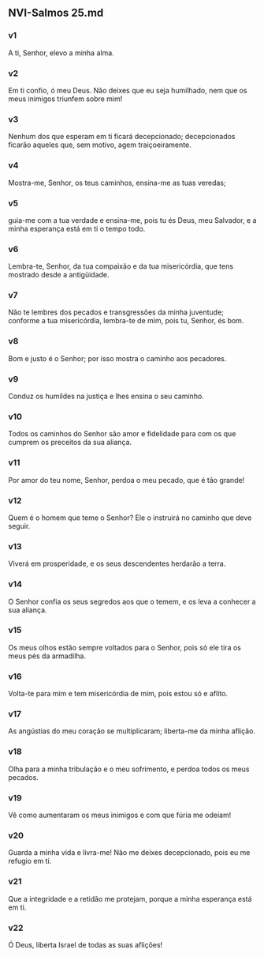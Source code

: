 ## NVI-Salmos 25.md
### v1
 A ti, Senhor, elevo a minha alma.
### v2
 Em ti confio, ó meu Deus. Não deixes que eu seja humilhado, nem que os meus inimigos triunfem sobre mim!
### v3
 Nenhum dos que esperam em ti ficará decepcionado; decepcionados ficarão aqueles que, sem motivo, agem traiçoeiramente.
### v4
 Mostra-me, Senhor, os teus caminhos, ensina-me as tuas veredas;
### v5
 guia-me com a tua verdade e ensina-me, pois tu és Deus, meu Salvador, e a minha esperança está em ti o tempo todo.
### v6
 Lembra-te, Senhor, da tua compaixão e da tua misericórdia, que tens mostrado desde a antigüidade.
### v7
 Não te lembres dos pecados e transgressões da minha juventude; conforme a tua misericórdia, lembra-te de mim, pois tu, Senhor, és bom.
### v8
 Bom e justo é o Senhor; por isso mostra o caminho aos pecadores.
### v9
 Conduz os humildes na justiça e lhes ensina o seu caminho.
### v10
 Todos os caminhos do Senhor são amor e fidelidade para com os que cumprem os preceitos da sua aliança.
### v11
 Por amor do teu nome, Senhor, perdoa o meu pecado, que é tão grande!
### v12
 Quem é o homem que teme o Senhor? Ele o instruirá no caminho que deve seguir.
### v13
 Viverá em prosperidade, e os seus descendentes herdarão a terra.
### v14
 O Senhor confia os seus segredos aos que o temem, e os leva a conhecer a sua aliança.
### v15
 Os meus olhos estão sempre voltados para o Senhor, pois só ele tira os meus pés da armadilha.
### v16
 Volta-te para mim e tem misericórdia de mim, pois estou só e aflito.
### v17
 As angústias do meu coração se multiplicaram; liberta-me da minha aflição.
### v18
 Olha para a minha tribulação e o meu sofrimento, e perdoa todos os meus pecados.
### v19
 Vê como aumentaram os meus inimigos e com que fúria me odeiam!
### v20
 Guarda a minha vida e livra-me! Não me deixes decepcionado, pois eu me refugio em ti.
### v21
 Que a integridade e a retidão me protejam, porque a minha esperança está em ti.
### v22
 Ó Deus, liberta Israel de todas as suas aflições!

